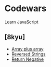 # Codewars
Learn JavaScript

## [8kyu]
- [Array plus array](https://www.codewars.com/kata/5a2be17aee1aaefe2a000151/train/javascript)
- [Reversed Strings](https://www.codewars.com/kata/5168bb5dfe9a00b126000018)
- [Return Negative](https://www.codewars.com/kata/55685cd7ad70877c23000102)
